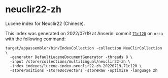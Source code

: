 # neuclir22-zh

Lucene index for Neuclir22 (Chinese).

This index was generated on 2022/07/19 at Anserini commit [`71c120`](https://github.com/castorini/anserini/commit/71c1200d36ce17615cf4da510ac4ef2d2f0121f6) on `orca` with the following command:


```
target/appassembler/bin/IndexCollection -collection NeuClirCollection \
  -generator DefaultLuceneDocumentGenerator -threads 8 \
  -input /store/collections/multilingual/neuclir22-zh \
  -index indexes/lucene-index.neuclir22-zh.20220719.71c120 \
  -storePositions -storeDocvectors -storeRaw -optimize -language zh
```
